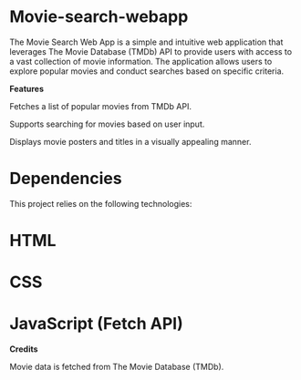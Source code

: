 # Movie-search-webapp
The Movie Search Web App is a simple and intuitive web application that leverages The Movie Database (TMDb) API to provide users with access to a vast collection of movie information. The application allows users to explore popular movies and conduct searches based on specific criteria.

**Features**

Fetches a list of popular movies from TMDb API.

Supports searching for movies based on user input.

Displays movie posters and titles in a visually appealing manner.

# Dependencies
This project relies on the following technologies:

# HTML
# CSS
# JavaScript (Fetch API)

**Credits**

Movie data is fetched from The Movie Database (TMDb).
